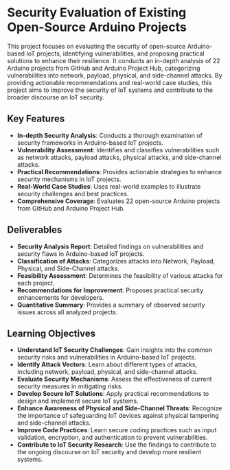 # Security Evaluation of Existing Open-Source Arduino Projects

This project focuses on evaluating the security of open-source Arduino-based IoT projects, identifying vulnerabilities, and proposing practical solutions to enhance their resilience. It conducts an in-depth analysis of 22 Arduino projects from GitHub and Arduino Project Hub, categorizing vulnerabilities into network, payload, physical, and side-channel attacks. By providing actionable recommendations and real-world case studies, this project aims to improve the security of IoT systems and contribute to the broader discourse on IoT security.

## Key Features
- **In-depth Security Analysis**: Conducts a thorough examination of security frameworks in Arduino-based IoT projects.
- **Vulnerability Assessment**: Identifies and classifies vulnerabilities such as network attacks, payload attacks, physical attacks, and side-channel attacks.
- **Practical Recommendations**: Provides actionable strategies to enhance security mechanisms in IoT projects.
- **Real-World Case Studies**: Uses real-world examples to illustrate security challenges and best practices.
- **Comprehensive Coverage**: Evaluates 22 open-source Arduino projects from GitHub and Arduino Project Hub.

## Deliverables
- **Security Analysis Report**: Detailed findings on vulnerabilities and security flaws in Arduino-based IoT projects.
- **Classification of Attacks**: Categorizes attacks into Network, Payload, Physical, and Side-Channel attacks.
- **Feasibility Assessment**: Determines the feasibility of various attacks for each project.
- **Recommendations for Improvement**: Proposes practical security enhancements for developers.
- **Quantitative Summary**: Provides a summary of observed security issues across all analyzed projects.

## Learning Objectives
- **Understand IoT Security Challenges**: Gain insights into the common security risks and vulnerabilities in Arduino-based IoT projects.
- **Identify Attack Vectors**: Learn about different types of attacks, including network, payload, physical, and side-channel attacks.
- **Evaluate Security Mechanisms**: Assess the effectiveness of current security measures in mitigating risks.
- **Develop Secure IoT Solutions**: Apply practical recommendations to design and implement secure IoT systems.
- **Enhance Awareness of Physical and Side-Channel Threats**: Recognize the importance of safeguarding IoT devices against physical tampering and side-channel attacks.
- **Improve Code Practices**: Learn secure coding practices such as input validation, encryption, and authentication to prevent vulnerabilities.
- **Contribute to IoT Security Research**: Use the findings to contribute to the ongoing discourse on IoT security and develop more resilient systems.
